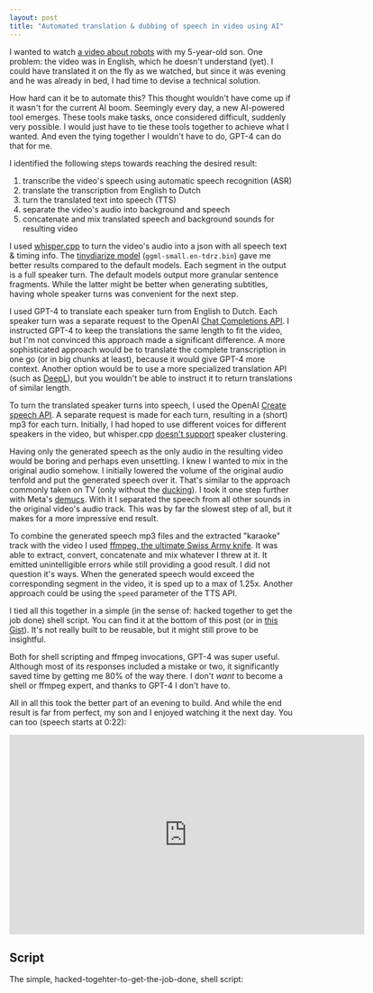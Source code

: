 ```yaml
---
layout: post
title: "Automated translation & dubbing of speech in video using AI"
---
```


I wanted to watch [a video about robots](https://www.youtube.com/watch?v=8WZoVJIV9V0) with my 5-year-old son. One problem: the video was in English, which he doesn't understand (yet). I could have translated it on the fly as we watched, but since it was evening and he was already in bed, I had time to devise a technical solution.

How hard can it be to automate this? This thought wouldn't have come up if it wasn't for the current AI boom. Seemingly every day, a new AI-powered tool emerges. These tools make tasks, once considered difficult, suddenly very possible. I would just have to tie these tools together to achieve what I wanted. And even the tying together I wouldn't have to do, GPT-4 can do that for me.

I identified the following steps towards reaching the desired result:

1. transcribe the video's speech using automatic speech recognition (ASR)
2. translate the transcription from English to Dutch
3. turn the translated text into speech (TTS)
4. separate the video's audio into background and speech
5. concatenate and mix translated speech and background sounds for resulting video

I used [whisper.cpp](https://github.com/ggerganov/whisper.cpp) to turn the video's audio into a json with all speech text & timing info. The [tinydiarize model](https://github.com/ggerganov/whisper.cpp#speaker-segmentation-via-tinydiarize-experimental) (`ggml-small.en-tdrz.bin`) gave me better results compared to the default models. Each segment in the output is a full speaker turn. The default models output more granular sentence fragments. While the latter might be better when generating subtitles, having whole speaker turns was convenient for the next step.

I used GPT-4 to translate each speaker turn from English to Dutch. Each speaker turn was a separate request to the OpenAI [Chat Completions API](https://platform.openai.com/docs/guides/text-generation/chat-completions-api). I instructed GPT-4 to keep the translations the same length to fit the video, but I'm not convinced this approach made a significant difference. A more sophisticated approach would be to translate the complete transcription in one go (or in big chunks at least), because it would give GPT-4 more context. Another option would be to use a more specialized translation API (such as [DeepL](https://www.deepl.com/pro-api)), but you wouldn't be able to instruct it to return translations of similar length.

To turn the translated speaker turns into speech, I used the OpenAI [Create speech API](https://platform.openai.com/docs/api-reference/audio/createSpeech). A separate request is made for each turn, resulting in a (short) mp3 for each turn. Initially, I had hoped to use different voices for different speakers in the video, but whisper.cpp [doesn't support](https://github.com/akashmjn/tinydiarize/tree/main#gotchas) speaker clustering.

Having only the generated speech as the only audio in the resulting video would be boring and perhaps even unsettling. I knew I wanted to mix in the original audio somehow. I initially lowered the volume of the original audio tenfold and put the generated speech over it. That's similar to the approach commonly taken on TV (only without the [ducking](https://en.wikipedia.org/wiki/Ducking)). I took it one step further with Meta's [demucs](https://github.com/facebookresearch/demucs). With it I separated the speech from all other sounds in the original video's audio track. This was by far the slowest step of all, but it makes for a more impressive end result.

To combine the generated speech mp3 files and the extracted "karaoke" track with the video I used [ffmpeg, the ultimate Swiss Army knife](https://www.caseyliss.com/2017/8/17/ffmpeg). It was able to extract, convert, concatenate and mix whatever I threw at it. It emitted unintelligible errors while still providing a good result. I did not question it's ways. When the generated speech would exceed the corresponding segment in the video, it is sped up to a max of 1.25x. Another approach could be using the `speed` parameter of the TTS API.

I tied all this together in a simple (in the sense of: hacked together to get the job done) shell script. You can find it at the bottom of this post (or in [this Gist](https://gist.github.com/Thomvis/474e16941959ece4d9d579c3f6e8c706)). It's not really built to be reusable, but it might still prove to be insightful.

Both for shell scripting and ffmpeg invocations, GPT-4 was super useful. Although most of its responses included a mistake or two, it significantly saved time by getting me 80% of the way there. I don't _want_ to become a shell or ffmpeg expert, and thanks to GPT-4 I don't have to.

All in all this took the better part of an evening to build. And while the end result is far from perfect, my son and I enjoyed watching it the next day. You can too (speech starts at 0:22):

<iframe width="630" height="355" src="https://www.youtube.com/embed/aNrS15XlkCk?si=XVjP5ADL_DYDkyAZ" title="YouTube video player" frameborder="0" allow="accelerometer; autoplay; clipboard-write; encrypted-media; gyroscope; picture-in-picture; web-share" allowfullscreen></iframe>

## Script
The simple, hacked-togehter-to-get-the-job-done, shell script:

<script src="https://gist.github.com/Thomvis/474e16941959ece4d9d579c3f6e8c706.js"></script>